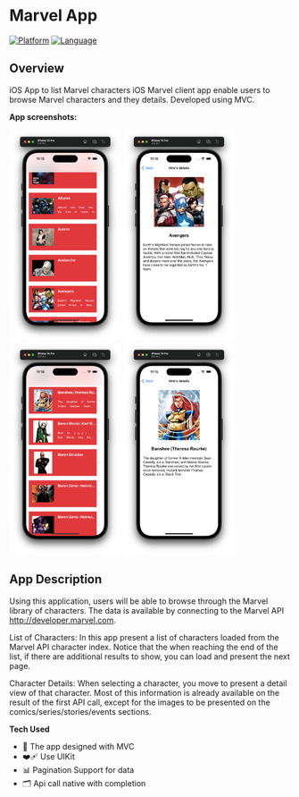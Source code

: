 Marvel App
========================

[![Platform](http://img.shields.io/badge/platform-ios-blue.svg?style=flat
)](https://developer.apple.com/iphone/index.action)
[![Language](http://img.shields.io/badge/language-swift-brightgreen.svg?style=flat
)](https://developer.apple.com/swift)

## Overview
iOS App to list Marvel characters
iOS Marvel client app enable users to browse Marvel characters and they details. Developed using MVC.

**App screenshots:**

<p align="left">
<img src="https://github.com/Andruxa7/MarvelApp/blob/main/marvel1.png" alt="Marvel1" width="200"/>
<img src="https://github.com/Andruxa7/MarvelApp/blob/main/marvel3.png" alt="Marvel2" width="200"/>
<img src="https://github.com/Andruxa7/MarvelApp/blob/main/marvel2.png" alt="Marvel3" width="200"/>
<img src="https://github.com/Andruxa7/MarvelApp/blob/main/marvel4.png" alt="Marvel4" width="200"/>
</p>

## App Description

Using this application, users will be able to browse through the Marvel library of characters. The data is available by connecting to the Marvel API http://developer.marvel.com.

List of Characters:
In this app present a list of characters loaded from the Marvel API character index. Notice that the when reaching the end of the list, if there are additional results to show, you can load and present the next page.

Character Details:
When selecting a character, you move to present a detail view of that character. Most of this information is already available on the result of the first API call, except for the images to be presented on the comics/series/stories/events sections.

**Tech Used**
- 🎨 The app designed with MVC
- ❤️‍🩹 Use UIKit
- 📊 Pagination Support for data
- 🗂️ Api call native with completion
